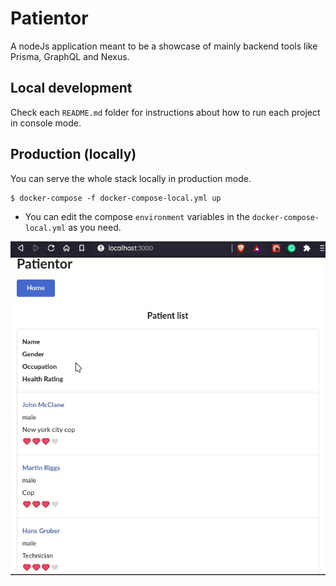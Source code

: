 # Patientor
A nodeJs application meant to be a showcase of mainly backend tools like  Prisma, GraphQL and Nexus.

## Local development
Check each `README.md` folder for instructions about how to run each project in console mode.

## Production (locally)
You can serve the whole stack locally in production mode.

```console
$ docker-compose -f docker-compose-local.yml up
```

* You can edit the compose `environment` variables in the `docker-compose-local.yml` as you need.

![](patientor.gif)
